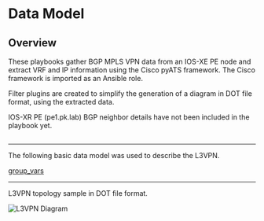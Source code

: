 
# Data Model

## Overview
These playbooks gather BGP MPLS VPN data from an IOS-XE PE node and extract VRF and IP information using the Cisco pyATS framework. The Cisco framework is imported as an Ansible role.

Filter plugins are created to simplify the generation of a diagram in DOT file format, using the extracted data.

IOS-XR PE (pe1.pk.lab) BGP neighbor details have not been included in the playbook yet.

## 

---

The following basic data model was used to describe the L3VPN.

[group_vars](./group_vars/all.yml)

***
 
 L3VPN topology sample in DOT file format.
 
 ![L3VPN Diagram](./results/localhost.png)
